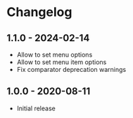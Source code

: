# Changelog

## 1.1.0 - 2024-02-14

- Allow to set menu options
- Allow to set menu item options
- Fix comparator deprecation warnings

## 1.0.0 - 2020-08-11

- Initial release